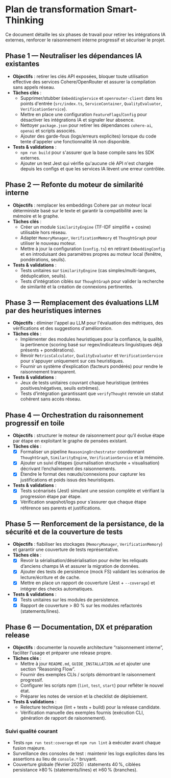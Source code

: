 # Plan de transformation Smart-Thinking

Ce document détaille les six phases de travail pour retirer les intégrations IA externes, renforcer le raisonnement interne progressif et sécuriser le projet.

## Phase 1 — Neutraliser les dépendances IA existantes
- **Objectifs** : retirer les clés API exposées, bloquer toute utilisation effective des services Cohere/OpenRouter et assurer la compilation sans appels réseau.
- **Tâches clés** :
  - Supprimer/stubber `EmbeddingService` et `openrouter-client` dans les points d'entrée (`src/index.ts`, `ServiceContainer`, `QualityEvaluator`, `VerificationService`).
  - Mettre en place une configuration `FeatureFlags`/`Config` pour désactiver les intégrations IA et signaler leur absence.
  - Nettoyer `package.json` pour retirer les dépendances `cohere-ai`, `openai` et scripts associés.
  - Ajouter des garde-fous (logs/erreurs explicites) lorsque du code tente d'appeler une fonctionnalité IA non disponible.
- **Tests & validations** :
  - `npm run build` pour s'assurer que la base compile sans les SDK externes.
  - Ajouter un test Jest qui vérifie qu'aucune clé API n'est chargée depuis les configs et que les services IA lèvent une erreur contrôlée.

## Phase 2 — Refonte du moteur de similarité interne
- **Objectifs** : remplacer les embeddings Cohere par un moteur local déterministe basé sur le texte et garantir la compatibilité avec la mémoire et le graphe.
- **Tâches clés** :
  - Créer un module `SimilarityEngine` (TF-IDF simplifié + cosine) utilisable hors réseau.
  - Adapter `MemoryManager`, `VerificationMemory` et `ThoughtGraph` pour utiliser le nouveau moteur.
  - Mettre à jour la configuration (`config.ts`) en retirant `EmbeddingConfig` et en introduisant des paramètres propres au moteur local (fenêtre, pondérations, seuils).
- **Tests & validations** :
  - Tests unitaires sur `SimilarityEngine` (cas simples/multi-langues, déduplication, seuils).
  - Tests d'intégration ciblés sur `ThoughtGraph` pour valider la recherche de similarité et la création de connexions pertinentes.

## Phase 3 — Remplacement des évaluations LLM par des heuristiques internes
- **Objectifs** : éliminer l'appel au LLM pour l'évaluation des métriques, des vérifications et des suggestions d'amélioration.
- **Tâches clés** :
  - Implémenter des modules heuristiques pour la confiance, la qualité, la pertinence (scoring basé sur regex/indicateurs linguistiques déjà présents + pondérations).
  - Revoir `MetricsCalculator`, `QualityEvaluator` et `VerificationService` pour s'appuyer uniquement sur ces heuristiques.
  - Fournir un système d’explication (facteurs pondérés) pour rendre le raisonnement transparent.
- **Tests & validations** :
  - Jeux de tests unitaires couvrant chaque heuristique (entrées positives/négatives, seuils extrêmes).
  - Tests d’intégration garantissant que `verifyThought` renvoie un statut cohérent sans accès réseau.

## Phase 4 — Orchestration du raisonnement progressif en toile
- **Objectifs** : structurer le moteur de raisonnement pour qu’il évolue étape par étape en exploitant le graphe de pensées existant.
- **Tâches clés** :
  - [x] Formaliser un pipeline `ReasoningOrchestrator` coordonnant `ThoughtGraph`, `SimilarityEngine`, `VerificationService` et la mémoire.
  - [x] Ajouter un suivi d’étapes (journalisation structurée + visualisation) décrivant l’enchaînement des raisonnements.
  - [x] Étendre le format des nœuds/connexions pour capturer les justifications et poids issus des heuristiques.
- **Tests & validations** :
  - [x] Tests scénarisés (Jest) simulant une session complète et vérifiant la progression étape par étape.
  - [x] Vérification snapshot/logs pour s’assurer que chaque étape référence ses parents et justifications.

## Phase 5 — Renforcement de la persistance, de la sécurité et de la couverture de tests
- **Objectifs** : fiabiliser les stockages (`MemoryManager`, `VerificationMemory`) et garantir une couverture de tests représentative.
- **Tâches clés** :
  - [x] Revoir la sérialisation/désérialisation pour éviter les reliquats d’anciens champs IA et assurer la migration de données.
  - [x] Ajouter des tests de persistence (mock FS) validant les scénarios de lecture/écriture et de cache.
  - [x] Mettre en place un rapport de couverture (Jest + `--coverage`) et intégrer des checks automatiques.
- **Tests & validations** :
  - [x] Tests unitaires sur les modules de persistence.
  - [x] Rapport de couverture > 80 % sur les modules refactorés (statements/lines).

## Phase 6 — Documentation, DX et préparation release
- **Objectifs** : documenter la nouvelle architecture “raisonnement interne”, faciliter l’usage et préparer une release propre.
- **Tâches clés** :
  - Mettre à jour `README.md`, `GUIDE_INSTALLATION.md` et ajouter une section “Reasoning Flow”.
  - Fournir des exemples CLIs / scripts démontrant le raisonnement progressif.
  - Configurer les scripts npm (`lint`, `test`, `start`) pour refléter le nouvel état.
  - Préparer les notes de version et la checklist de déploiement.
- **Tests & validations** :
  - Relecture technique (lint + tests + build) pour la release candidate.
  - Vérification manuelle des exemples fournis (exécution CLI, génération de rapport de raisonnement).

### Suivi qualité courant
- Tests `npm run test:coverage` et `npm run lint` à exécuter avant chaque fusion majeure.
- Surveillance des consoles de test : maintenir les logs explicites dans les assertions au lieu de `console.*` bruyant.
- Couverture globale (février 2025) : statements 40 %, ciblées persistance ≥80 % (statements/lines) et ≥60 % (branches).
